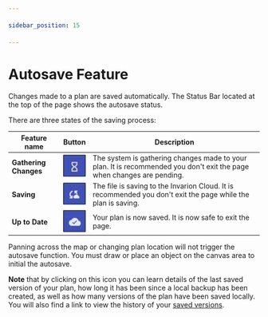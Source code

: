 ```yaml
---

sidebar_position: 15

---
```

# Autosave Feature

Changes made to a plan are saved automatically. The Status Bar located at the top of the page shows the autosave status.

There are three states of the saving process:

| Feature name                 |                Button                 | Description                                                  |
| --------------------- | :-----------------------------------: | ------------------------------------------------------------ |
| **Gathering Changes**             | ![gathering changes](./Assets/ro-gathering-changes.jpg) | The system is gathering changes made to your plan. It is recommended you don't exit the page when changes are pending.       |
| **Saving** | ![Saving](./Assets/ro-saving.jpg) | The file is saving to the Invarion Cloud. It is recommended you don't exit the page while the plan is saving. |
| **Up to Date**          | ![up to date](./Assets/ro-up-to-date.jpg)| Your plan is now saved. It is now safe to exit the page. |

Panning across the map or changing plan location will not trigger the autosave function. You must draw or place an object on the canvas area to initial the autosave.

**Note** that by clicking on this icon you can learn details of the last saved version of your plan, how long it has been since a local backup has been created, as well as how many versions of the plan have been saved locally.
You will also find a link to view the history of your [saved versions](/rapidpath-online/restoring-previous-version-of-the-plan/).
